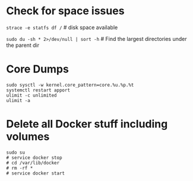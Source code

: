 # Check for space issues

`strace -e statfs df /`   # disk space available 

`sudo du -sh * 2>/dev/null | sort -h`  # Find the largest directories under the parent dir

# Core Dumps
```
sudo sysctl -w kernel.core_pattern=core.%u.%p.%t
systemctl restart apport
ulimit -c unlimited
ulimit -a
```

# Delete all Docker stuff including volumes
```
sudo su
# service docker stop
# cd /var/lib/docker
# rm -rf *
# service docker start
```

